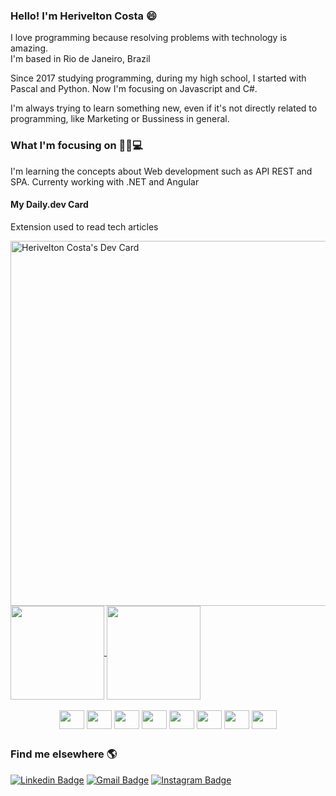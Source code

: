 ### Hello!  I'm Herivelton Costa 😄
<!--
- 🔭 ,
!-->
I love programming because resolving problems with technology is amazing. <br>
I'm based in Rio de Janeiro, Brazil

Since 2017 studying programming, during my high school, I started with Pascal and Python. Now I'm focusing on Javascript and C#.

I'm always trying to learn something new, even if it's not directly related to programming, like Marketing or Bussiness in general.

### What I'm focusing on 👨‍💻💻
I'm learning the concepts about Web development such as API REST and SPA.
Currenty working with .NET and Angular

#### My Daily.dev Card
Extension used to read tech articles
<div>
  <a href="https://app.daily.dev/heriveltoncosta"><img src="https://api.daily.dev/devcards/v2/0xjI438ivLmZE5wIPCZKr.png?r=crq&type=wide" width="584" alt="Herivelton Costa's Dev Card"/></a>
</div>

<div>
  
  <a href="https://github.com/hinname/github-readme-stats">
    <img align="center" height="150px" src="https://github-readme-stats.vercel.app/api?username=hinname&show_icons=true&theme=tokyonight" />
  </a>
  
  <a href="https://github.com/hinname/github-readme-stats">
    <img align="center" height="150px" src="https://github-readme-stats.vercel.app/api/top-langs/?username=hinname&layout=compact&theme=tokyonight" />
  </a>


</div>



<div style="display: inline_block" align="center"> <br>
  
  <img align="center" src="https://cdn.jsdelivr.net/gh/devicons/devicon/icons/javascript/javascript-plain.svg" height=30px width=40px />
  <img align="center" src="https://cdn.jsdelivr.net/gh/devicons/devicon/icons/typescript/typescript-plain.svg"  height=30px width=40px />
  
  <img align="center" src="https://cdn.jsdelivr.net/gh/devicons/devicon/icons/vuejs/vuejs-original.svg"  height=30px width=40px />
  <img align="center" src="https://cdn.jsdelivr.net/gh/devicons/devicon/icons/react/react-original.svg" height=30px width=40px />
  <img align="center" src="https://cdn.jsdelivr.net/gh/devicons/devicon/icons/nodejs/nodejs-original.svg" height=30px width=40px />
  <img align="center" src="https://cdn.jsdelivr.net/gh/devicons/devicon/icons/html5/html5-original.svg" height=30px width=40px />
  <img align="center" src="https://cdn.jsdelivr.net/gh/devicons/devicon/icons/css3/css3-original.svg" height=30px width=40px />
  <img align="center" src="https://cdn.jsdelivr.net/gh/devicons/devicon/icons/python/python-original.svg" height=30px width=40px />

  
</div>

##

### Find me elsewhere 🌎
[![Linkedin Badge](https://img.shields.io/badge/LinkedIn-0077B5?style=for-the-badge&logo=linkedin&logoColor=white)](https://www.linkedin.com/in/herivelton-borges-da-costa-b724361a4/)
[![Gmail Badge](https://img.shields.io/badge/Gmail-D14836?style=for-the-badge&logo=gmail&logoColor=white)](mailto:herivelton.pro@gmail.com)
[![Instagram Badge](https://img.shields.io/badge/Instagram-E4405F?style=for-the-badge&logo=instagram&logoColor=white)](https://www.instagram.com/herivelton_costa1/)


